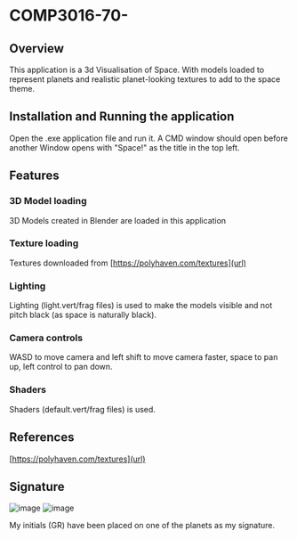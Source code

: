 # COMP3016-70-
## Overview
This application is a 3d Visualisation of Space. With models loaded to represent planets and realistic planet-looking textures to add to the space theme.

## Installation and Running the application
Open the .exe application file and run it. A CMD window should open before another Window opens with "Space!" as the title in the top left.

## Features
### 3D Model loading
3D Models created in Blender are loaded in this application

### Texture loading
Textures downloaded from [https://polyhaven.com/textures](url)


### Lighting
Lighting (light.vert/frag files) is used to make the models visible and not pitch black (as space is naturally black).
### Camera controls
WASD to move camera and left shift to move camera faster, space to pan up, left control to pan down.
### Shaders
Shaders (default.vert/frag files) is used.
## References
[https://polyhaven.com/textures](url)

## Signature
![image](https://github.com/Grog02/COMP3016-70-/assets/91668510/d3e9c02d-22ae-4b06-a45d-a3654fd09f35)
![image](https://github.com/Grog02/COMP3016-70-/assets/91668510/decfe159-9d4b-47ee-a84e-8249fc904b5d)


My initials (GR) have been placed on one of the planets as my signature.
